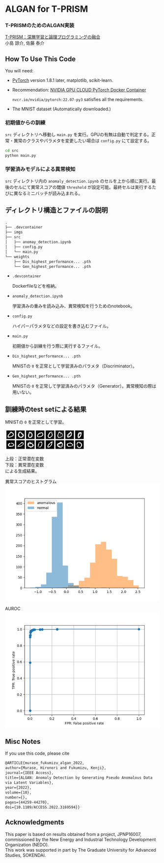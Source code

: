 # ALGAN for T-PRISM
### T-PRISMのためのALGAN実装

[T-PRISM：深層学習と論理プログラミングの融合](https://www.jstage.jst.go.jp/article/jjsai/36/4/36_437/_article/-char/ja/)\
小島 諒介, 佐藤 泰介


## How To Use This Code
You will need:

- [PyTorch](https://PyTorch.org/) version 1.8.1 later, matplotlib, scikit-learn.
- Recommendation: [NVIDIA GPU CLOUD PyTorch Docker Container](https://catalog.ngc.nvidia.com/orgs/nvidia/containers/pytorch)

  `nvcr.io/nvidia/pytorch:22.07-py3` satisfies all the requirements.
- The MNIST dataset (Automatically downloaded.)


### 初期値からの訓練
`src` ディレクトリへ移動し `main.py` を実行。GPUの有無は自動で判定する。正常・異常のクラスやパラメタを変更したい場合は `config.py` にて設定する。


```sh
cd src
python main.py
```

### 学習済みモデルによる異常検知
`src` ディレクトリ内の `anomaly_detection.ipynb` のセルを上から順に実行。最後のセルにて異常スコアの閾値 `threshold` が設定可能。最終セルは実行するたびに異なるミニバッチが読み込まれる。

## ディレクトリ構造とファイルの説明
```
.
├── .devcontainer
├── imgs
├── src
│   ├── anomay_detection.ipynb
│   ├── config.py
│   └── main.py
└── weights
    ├── Dis_highest_performance... .pth
    └── Gen_highest_performance... .pth
```
- `.devcontainer`

  Dockerfileなどを格納。

- `anomaly_detection.ipynb`

  学習済みの重みを読み込み、異常検知を行うためのnotebook。

- `config.py`

  ハイパーパラメタなどの設定を書き込むファイル。

- `main.py`

  初期値から訓練を行う際に実行するファイル。

- `Dis_highest_performance... .pth`

  MNISTの `0` を正常として学習済みのパラメタ（Discriminator）。

- `Gen_highest_performance... .pth`

  MNISTの `0` を正常して学習済みのパラメタ（Generator）。異常検知の際は用いない。


## 訓練時のtest setによる結果
MNISTの `0` を正常として学習。

![上段：正常潜在変数、下段：異常潜在変数](imgs/Gen_img_zdim100__epoch159_iter1440.png)

上段：正常潜在変数\
下段：異常潜在変数\
による生成結果。

異常スコアのヒストグラム
![ヒストグラム](imgs/Test_histogram__iter_1440_epoch_159.png)

AUROC
![AUROC](imgs/Test_ROC__iter_1440_epoch_159.png)


## Misc Notes
If you use this code, please cite
```text
@ARTICLE{murase_fukumizu_algan_2022,
author={Murase, Hironori and Fukumizu, Kenji},
journal={IEEE Access},
title={ALGAN: Anomaly Detection by Generating Pseudo Anomalous Data via Latent Variables},
year={2022},
volume={10},
number={},
pages={44259-44270},
doi={10.1109/ACCESS.2022.3169594}}
```

## Acknowledgments
This paper is based on results obtained from a project, JPNP16007, commissioned by the New Energy and Industrial Technology Development Organization (NEDO).\
This work was supported in part by The Graduate University for Advanced Studies, SOKENDAI.